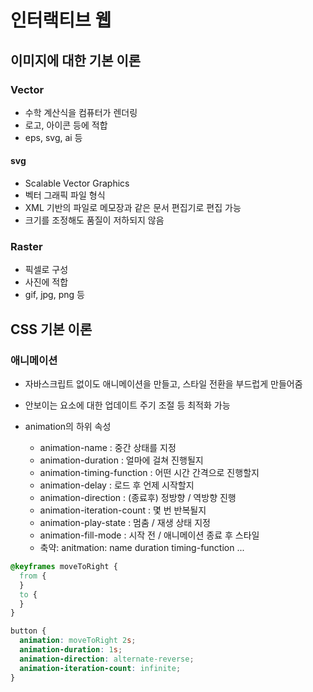 # 인터랙티브 웹

## 이미지에 대한 기본 이론

### Vector

- 수학 계산식을 컴퓨터가 렌더링
- 로고, 아이콘 등에 적합
- eps, svg, ai 등

#### svg

- Scalable Vector Graphics
- 벡터 그래픽 파일 형식
- XML 기반의 파일로 메모장과 같은 문서 편집기로 편집 가능
- 크기를 조정해도 품질이 저하되지 않음

### Raster

- 픽셀로 구성
- 사진에 적합
- gif, jpg, png 등

## CSS 기본 이론

### 애니메이션

- 자바스크립트 없이도 애니메이션을 만들고, 스타일 전환을 부드럽게 만들어줌
- 안보이는 요소에 대한 업데이트 주기 조절 등 최적화 가능

- animation의 하위 속성
  - animation-name : 중간 상태를 지정
  - animation-duration : 얼마에 걸쳐 진행될지
  - animation-timing-function : 어떤 시간 간격으로 진행할지
  - animation-delay : 로드 후 언제 시작할지
  - animation-direction : (종료후) 정방향 / 역방향 진행
  - animation-iteration-count : 몇 번 반복될지
  - animation-play-state : 멈춤 / 재생 상태 지정
  - animation-fill-mode : 시작 전 / 애니메이션 종료 후 스타일
  - 축약: anitmation: name duration timing-function ...

```css
@keyframes moveToRight {
  from {
  }
  to {
  }
}

button {
  animation: moveToRight 2s;
  animation-duration: 1s;
  animation-direction: alternate-reverse;
  animation-iteration-count: infinite;
}
```
